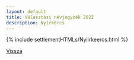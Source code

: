 ```yaml
---
layout: default
title: Választási névjegyzék 2022
description: Nyírkércs
---
```


{% include settlementHTMLs/Nyiirkeercs.html %}

[Vissza](../)